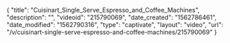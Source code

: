{
    "title": "Cuisinart_Single_Serve_Espresso_and_Coffee_Machines",
    "description": "",
    "videoid": "215790069",
    "date_created": "1562786461",
    "date_modified": "1562790316",
    "type": "captivate",
    "layout": "video",
    "url": "\/v\/cuisinart-single-serve-espresso-and-coffee-machines\/215790069"
}